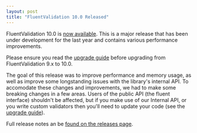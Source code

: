 ```yaml
---
layout: post
title: "FluentValidation 10.0 Released"
---
```


FluentValidation 10.0 is [now available](https://nuget.org/packages/fluentvalidation). This is a major release that has been under development for the last year and contains various performance improvements.

Please ensure you read the [upgrade guide](https://docs.fluentvalidation.net/en/latest/upgrading-to-10.html) before upgrading from FluentValidation 9.x to 10.0.

The goal of this release was to improve performance and memory usage, as well as improve some longstanding issues with the library's internal API. To accomodate these changes and improvements, we had to make some breaking changes in a few areas. Users of the public API (the fluent interface) shouldn't be affected, but if you make use of our Internal API, or you write custom validators then you'll need to update your code (see the [upgrade guide](https://docs.fluentvalidation.net/en/latest/upgrading-to-10.html)).

Full release notes an be [found on the releases page](https://github.com/FluentValidation/FluentValidation/releases).
